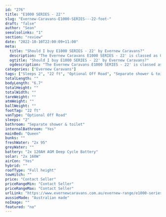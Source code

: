 ```yaml
---
id: "276"
title: "E1000 SERIES - 22'"
slug: "Evernew-Caravans-E1000-SERIES---22-foot-"
draft: "false"
author: "Sean"
seealsolinks: "1"
section: "review"
date: "2022-10-10T22:00:09+11:00"
meta:
  title: "Should I buy E1000 SERIES - 22' by Evernew Caravans?"
  description: "The Evernew Caravans E1000 SERIES - 22' is classed as Optional Off Road, and sleeps 2 people. It is Australian made and comes in at 22 ft. It generally has Separate shower & toilet."
  ogtitle: "Should I buy E1000 SERIES - 22' by Evernew Caravans?"
  ogdescription: "The Evernew Caravans E1000 SERIES - 22' is classed as Optional Off Road, and sleeps 2 people. It is Australian made and comes in at 22 ft. It generally has Separate shower & toilet."
categories: ["Evernew Caravans"]
tags: ["Sleeps 2", "22 ft", "Optional Off Road", "Separate shower & toilet", "Full height", "Price Unknown", "Australian made"]
totalLength: ""
bodyLength: "6.7"
totalHeight: ""
totalWidth: ""
tareWeight: ""
atmWeight: ""
ballWeight: ""
footTag: "22 ft"
vanType: "Optional Off Road"
sleeps: "2"
bathroom: "Separate shower & toilet"
internalBathroom: "Yes"
mainBed: "Queen"
bunks: ""
freshWater: "2x 95"
greyWater: ""
battery: "2x 120AH AGM Deep Cycle Battery"
solar: "2x 160W"
airCon: "Yes"
hybrid: ""
roofType: "Full height"
towHitch: ""
price: "Contact Seller"
priceRangeMin: "Contact Seller"
priceRangeMax: "Contact Seller"
urlLink: "https://www.evernewcaravans.com.au/evernew-range/e1000-series-22"
aussieMade: "Australian made"
noImage: ""
featured: "no"
---
```

